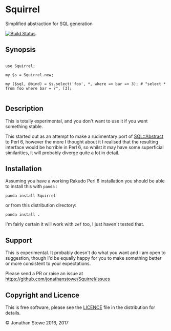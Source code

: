 # Squirrel

Simplified abstraction for SQL generation

[![Build Status](https://travis-ci.org/jonathanstowe/Squirrel.svg?branch=master)](https://travis-ci.org/jonathanstowe/Squirrel)

## Synopsis

```perl6

use Squirrel;

my $s = Squirrel.new;

my ($sql, @bind) = $s.select('foo', *, where => bar => 3); # "select * from foo where bar = ?", [3];


```


## Description

This is totally experimental, and you don't want to use it if you want
something stable.

This started out as an attempt to make a rudimentary port of
[SQL::Abstract](https://metacpan.org/release/SQL-Abstract) to Perl 6,
however the more I thought about it I realised that the resulting
interface would be horrible in Perl 6, so whilst it may have some
superficial similarities, it will probably diverge quite a lot in detail.


## Installation

Assuming you have a working Rakudo Perl 6 installation you should be able
to install this with ```panda``` :

	panda install Squirrel

or from this distribution directory:

	panda install .

I'm fairly certain it will work with ```zef``` too, I just haven't tested that.

## Support

This is experimental. It probably doesn't do what you want and I am open
to suggestion, though I'd be equally happy for you to make something better
or more consistent to your expectations.

Please send a PR or raise an issue at https://github.com/jonathanstowe/Squirrel/issues

## Copyright and Licence

This is free software, please see the [LICENCE](LICENCE) file in the
distribution for details.

© Jonathan Stowe 2016, 2017

